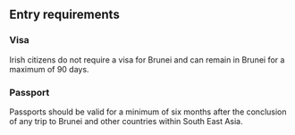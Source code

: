 ## Entry requirements

### **Visa**

Irish citizens do not require a visa for Brunei and can remain in Brunei for a maximum of 90 days.

### Passport

Passports should be valid for a minimum of six months after the conclusion of any trip to Brunei and other countries within South East Asia.